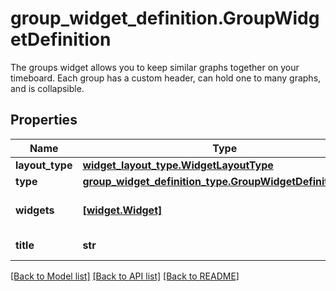 # group_widget_definition.GroupWidgetDefinition

The groups widget allows you to keep similar graphs together on your timeboard. Each group has a custom header, can hold one to many graphs, and is collapsible.
## Properties
Name | Type | Description | Notes
------------ | ------------- | ------------- | -------------
**layout_type** | [**widget_layout_type.WidgetLayoutType**](WidgetLayoutType.md) |  | 
**type** | [**group_widget_definition_type.GroupWidgetDefinitionType**](GroupWidgetDefinitionType.md) |  | 
**widgets** | [**[widget.Widget]**](Widget.md) | List of widget groups. | 
**title** | **str** | Title of the widget. | [optional] 

[[Back to Model list]](README.md#documentation-for-models) [[Back to API list]](README.md#documentation-for-api-endpoints) [[Back to README]](README.md)


